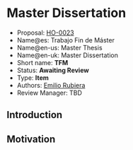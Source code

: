 # Master Dissertation

* Proposal: [HO-0023](0023-trabajo-fin-de-master.md)
* Name@es: Trabajo Fin de Máster
* Name@en-us: Master Thesis
* Name@en-uk: Master Dissertation
* Short name: **TFM**
* Status: **Awaiting Review**
* Type: **Item**
* Authors: [Emilio Rubiera](https://github.com/spitxa)
* Review Manager: TBD

## Introduction



## Motivation
